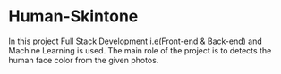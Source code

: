 # Human-Skintone
In this project Full Stack Development i.e(Front-end & Back-end) and Machine Learning is used. The main role of the project is to detects the human face color from the given photos.

